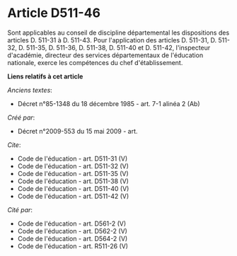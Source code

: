 # Article D511-46

Sont applicables au conseil de discipline départemental les dispositions des articles D. 511-31 à D. 511-43. Pour
l'application des articles D. 511-31, D. 511-32, D. 511-35, D. 511-36, D. 511-38, D. 511-40 et D. 511-42, l'inspecteur
d'académie, directeur des services départementaux de l'éducation nationale, exerce les compétences du chef d'établissement.

**Liens relatifs à cet article**

_Anciens textes_:

  - Décret n°85-1348 du 18 décembre 1985 - art. 7-1 alinéa 2 (Ab)

_Créé par_:

  - Décret n°2009-553 du 15 mai 2009 - art.

_Cite_:

  - Code de l'éducation - art. D511-31 (V)
  - Code de l'éducation - art. D511-32 (V)
  - Code de l'éducation - art. D511-35 (V)
  - Code de l'éducation - art. D511-38 (V)
  - Code de l'éducation - art. D511-40 (V)
  - Code de l'éducation - art. D511-42 (V)

_Cité par_:

  - Code de l'éducation - art. D561-2 (V)
  - Code de l'éducation - art. D562-2 (V)
  - Code de l'éducation - art. D564-2 (V)
  - Code de l'éducation - art. R511-26 (V)
